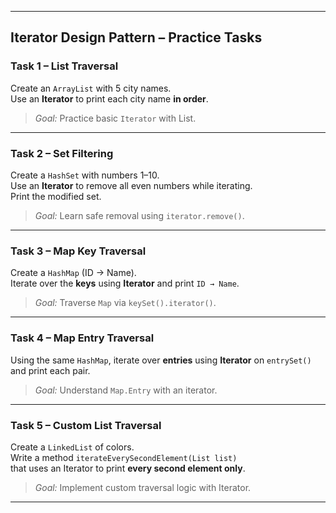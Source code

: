 
***

## **Iterator Design Pattern – Practice Tasks**

### **Task 1 – List Traversal**
Create an `ArrayList` with 5 city names.  
Use an **Iterator** to print each city name **in order**.

> *Goal:* Practice basic `Iterator` with List.

***

### **Task 2 – Set Filtering**
Create a `HashSet` with numbers 1–10.  
Use an **Iterator** to remove all even numbers while iterating.  
Print the modified set.

> *Goal:* Learn safe removal using `iterator.remove()`.

***

### **Task 3 – Map Key Traversal**
Create a `HashMap` (ID → Name).  
Iterate over the **keys** using **Iterator** and print `ID → Name`.

> *Goal:* Traverse `Map` via `keySet().iterator()`.

***

### **Task 4 – Map Entry Traversal**
Using the same `HashMap`, iterate over **entries** using **Iterator** on `entrySet()` and print each pair.

> *Goal:* Understand `Map.Entry` with an iterator.

***

### **Task 5 – Custom List Traversal**
Create a `LinkedList` of colors.  
Write a method `iterateEverySecondElement(List list)`  
that uses an Iterator to print **every second element only**.

> *Goal:* Implement custom traversal logic with Iterator.

***

